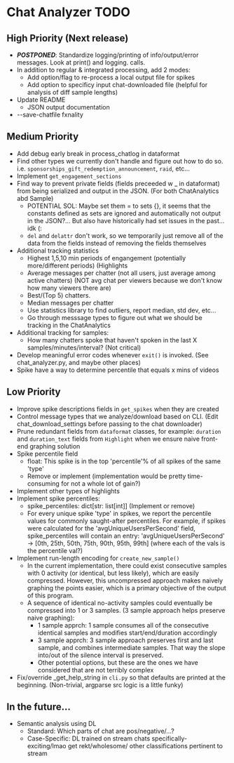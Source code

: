 # Chat Analyzer TODO

## High Priority (Next release)
- **_POSTPONED_**: Standardize logging/printing of info/output/error messages. Look at print() and logging. calls.
- In addition to regular & integrated processing, add 2 modes:
  - Add option/flag to re-process a local output file for spikes
  - Add option to specificy input chat-downloaded file (helpful for analysis of diff sample lengths) 
- Update README
  - JSON output documentation
- --save-chatfile fxnality

## Medium Priority
- Add debug early break in process_chatlog in dataformat
- Find other types we currently don't handle and figure out how to do so. i.e. `sponsorships_gift_redemption_announcement`, `raid`, etc...
- Implement `get_engagement_sections`
- Find way to prevent private fields (fields preceeded w _ in dataformat) from being serialized and output in the JSON. (For both ChatAnalytics abd Sample)
  - POTENTIAL SOL: Maybe set them = to sets {}, it seems that the constants defined as sets are ignored and automatically not output in the JSON?... But also have historically had set issues in the past... idk (:
  - `del` and `delattr` don't work, so we temporarily just remove all of the data from the fields instead of removing the fields themselves
- Additional tracking statistics
  - Highest 1,5,10 min periods of engangement (potentially more/different periods) (Highlights
  - Average messages per chatter (not all users, just average among active chatters) (NOT avg chat per viewers because we don't know how many viewers there are)
  - Best/(Top 5) chatters.
  - Median messages per chatter
  - Use statistics library to find outliers, report median, std dev, etc... 
  - Go through messsage types to figure out what we should be tracking in the ChatAnalytics
- Additional tracking for samples:
  - How many chatters spoke that haven't spoken in the last X samples/minutes/interval? (Not critical)
- Develop meaningful error codes whenever `exit()` is invoked. (See chat_analyzer.py, and maybe other places)
- Spike have a way to determine percentile that equals x mins of videos

## Low Priority
- Improve spike descriptions fields in `get_spikes` when they are created
- Control message types that we analyze/download based on CLI. (Edit chat_download_settings before passing to the chat downloader)
- Prune redundant fields from `dataformat` classes, for example: `duration` and `duration_text` fields from `Highlight` when we ensure naive front-end graphing solution
- Spike percentile field
  - float: This spike is in the top 'percentile'% of all spikes of the same 'type'
  - Remove or implement (implementation would be pretty time-consuming for not a whole lot of gain?)
- Implement other types of highlights
- Implement spike percentiles:
  - spike_percentiles: dict[str: list[int]] (Implement or remove)
  - For every unique spike 'type' in spikes, we report the percentile values for commonly saught-after percentiles. For example, if spikes were calculated for the 'avgUniqueUsersPerSecond' field, spike_percentiles will contain an entry: 'avgUniqueUsersPerSecond' -> [0th, 25th, 50th, 75th, 90th, 95th, 99th] (where each of the vals is the percentile val?)
- Implement run-length encoding for `create_new_sample()`
  - In the current implementation, there could exist consecutive samples with 0 activity (or identical, but less likely), which are easily compressed. However, this uncompressed approach makes naively graphing the points easier, which is a primary objective of the output of this program.
  - A sequence of identical no-activity samples could eventually be compressed into 1 or 3 samples. (3 sample approach helps preserve naive graphing):
    - 1 sample apprch: 1 sample consumes all of the consecutive identical samples and modifies start/end/duration accordingly
    - 3 sample apprch: 3 sample approach preserves first and last sample, and combines intermediate samples. That way the slope into/out of the silence interval is preserved.
    - Other potential options, but these are the ones we have considered that are not terribly complex
- Fix/override _get_help_string in `cli.py` so that defaults are printed at the beginning. (Non-trivial, argparse src logic is a little funky)
            

## In the future...
- Semantic analysis using DL
  - Standard: Which parts of chat are pos/negative/...?
  - Case-Specific: DL trained on stream chats specifically- exciting/lmao get rekt/wholesome/ other classifications pertinent to stream